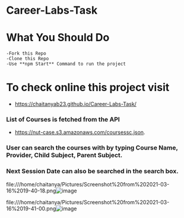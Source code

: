 # Career-Labs-Task
# What You Should Do 
    -Fork this Repo
    -Clone this Repo
    -Use **npm Start** Command to run the project
    
    
# To check online this project visit 
- https://chaitanyab23.github.io/Career-Labs-Task/

### List of Courses is fetched from the API  
- https://nut-case.s3.amazonaws.com/coursessc.json.
### User can search the courses with by typing Course Name, Provider, Child Subject, Parent Subject.
### Next Session Date can also be searched in the search box.




file:///home/chaitanya/Pictures/Screenshot%20from%202021-03-16%2019-40-18.png![image](https://user-images.githubusercontent.com/66672073/111325582-d52fed80-8691-11eb-8e48-556d4da6fa4d.png)

file:///home/chaitanya/Pictures/Screenshot%20from%202021-03-16%2019-41-00.png![image](https://user-images.githubusercontent.com/66672073/111325677-e973ea80-8691-11eb-9fe4-d8584550e830.png)
